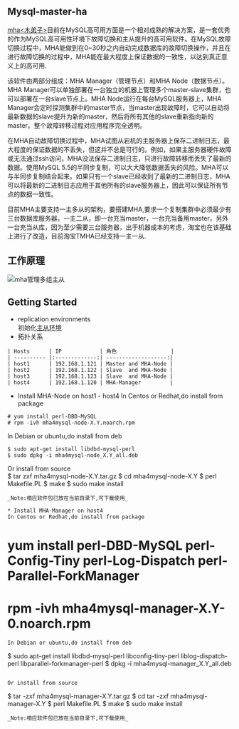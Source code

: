 ## Mysql-master-ha
  [mha<木弟子>](https://code.google.com/p/mysql-master-ha/)目前在MySQL高可用方面是一个相对成熟的解决方案，是一套优秀的作为MySQL高可用性环境下故障切换和主从提升的高可用软件。在MySQL故障切换过程中，MHA能做到在0~30秒之内自动完成数据库的故障切换操作，并且在进行故障切换的过程中，MHA能在最大程度上保证数据的一致性，以达到真正意义上的高可用. 

  该软件由两部分组成：MHA Manager（管理节点）和MHA Node（数据节点）。MHA Manager可以单独部署在一台独立的机器上管理多个master-slave集群，也可以部署在一台slave节点上。MHA Node运行在每台MySQL服务器上，MHA Manager会定时探测集群中的master节点，当master出现故障时，它可以自动将最新数据的slave提升为新的master，然后将所有其他的slave重新指向新的master。整个故障转移过程对应用程序完全透明。

  在MHA自动故障切换过程中，MHA试图从宕机的主服务器上保存二进制日志，最大程度的保证数据的不丢失，但这并不总是可行的。例如，如果主服务器硬件故障或无法通过ssh访问，MHA没法保存二进制日志，只进行故障转移而丢失了最新的数据。使用MySQL 5.5的半同步复制，可以大大降低数据丢失的风险。MHA可以与半同步复制结合起来。如果只有一个slave已经收到了最新的二进制日志，MHA可以将最新的二进制日志应用于其他所有的slave服务器上，因此可以保证所有节点的数据一致性。

  目前MHA主要支持一主多从的架构，要搭建MHA,要求一个复制集群中必须最少有三台数据库服务器，一主二从，即一台充当master，一台充当备用master，另外一台充当从库，因为至少需要三台服务器，出于机器成本的考虑，淘宝也在该基础上进行了改造，目前淘宝TMHA已经支持一主一从.  

## 工作原理
![mha管理多组主从](https://github.com/yotoobo/config/blob/master/mha/mha.png)  

## Getting Started
* replication environments  
  初始化[主从环境](https://github.com/yotoobo/config/blob/master/mysql/README.md)
* 拓扑关系  
```
| Hosts      | IP            | 角色                 |
| ---------- |:-------------:| -------------------:|
| host1      | 192.168.1.121 | Master and MHA-Node |
| host2      | 192.168.1.122 | Slave  and MHA-Node |
| host3      | 192.168.1.123 | Slave  and MHA-Node |
| host4      | 192.168.1.120 | MHA-Manager         |  
```  
* Install MHA-Node on host1 - host4
In Centos or Redhat,do install from package 
```
# yum install perl-DBD-MySQL
# rpm -ivh mha4mysql-node-X.Y.noarch.rpm
```
In Debian or ubuntu,do install from deb
```
$ sudo apt-get install libdbd-mysql-perl
$ sudo dpkg -i mha4mysql-node_X.Y_all.deb  
```
Or install from source  
$ tar zxf mha4mysql-node-X.Y.tar.gz
$ cd mha4mysql-node-X.Y
$ perl Makefile.PL
$ make 
$ sudo make install
```
_Note:相应软件包已放在当前目录下,可下载使用_  

* Install MHA-Manager on host4 
In Centos or Redhat,do install from package 
```
# yum install perl-DBD-MySQL perl-Config-Tiny perl-Log-Dispatch perl-Parallel-ForkManager
# rpm -ivh mha4mysql-manager-X.Y-0.noarch.rpm
```  
In Debian or ubuntu,do install from deb  
```
$ sudo apt-get install libdbd-mysql-perl libconfig-tiny-perl liblog-dispatch-perl libparallel-forkmanager-perl
$ dpkg -i mha4mysql-manager_X.Y_all.deb
```  

Or install from source  
```
$ tar -zxf mha4mysql-manager-X.Y.tar.gz
$ cd tar -zxf mha4mysql-manager-X.Y
$ perl Makefile.PL
$ make
$ sudo make install
```
_Note:相应软件包已放在当前目录下,可下载使用_  

